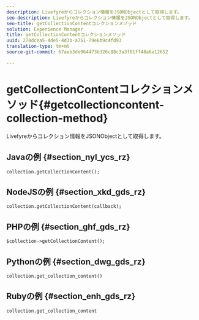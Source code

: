 ```yaml
---
description: Livefyreからコレクション情報をJSONObjectとして取得します。
seo-description: Livefyreからコレクション情報をJSONObjectとして取得します。
seo-title: getCollectionContentコレクションメソッド
solution: Experience Manager
title: getCollectionContentコレクションメソッド
uuid: 270dcea5-4de5-4d3b-a751-79e6b9c4fd93
translation-type: tm+mt
source-git-commit: 67aeb3de964473b326c88c3a3f81ff48a6a12652

---
```



# getCollectionContentコレクションメソッド{#getcollectioncontent-collection-method}

Livefyreからコレクション情報をJSONObjectとして取得します。

## Javaの例 {#section_nyl_ycs_rz}

```
collection.getCollectionContent(); 
```

## NodeJSの例 {#section_xkd_gds_rz}

```
collection.getCollectionContent(callback); 
```

## PHPの例 {#section_ghf_gds_rz}

```
$collection->getCollectionContent(); 
```

## Pythonの例 {#section_dwg_gds_rz}

```
collection.get_collection_content() 
```

## Rubyの例 {#section_enh_gds_rz}

```
collection.get_collection_content 
```

